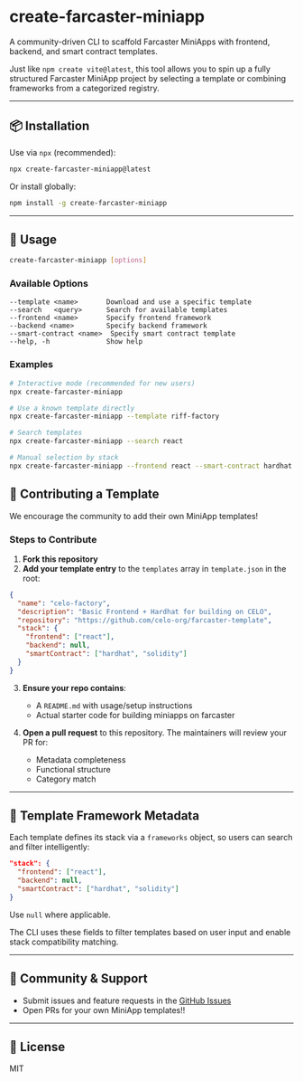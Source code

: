 # create-farcaster-miniapp

A community-driven CLI to scaffold Farcaster MiniApps with frontend, backend, and smart contract templates.

Just like `npm create vite@latest`, this tool allows you to spin up a fully structured Farcaster MiniApp project by selecting a template or combining frameworks from a categorized registry.

---

## 📦 Installation

Use via `npx` (recommended):

```bash
npx create-farcaster-miniapp@latest
```

Or install globally:

```bash
npm install -g create-farcaster-miniapp
```

---

## 🧪 Usage

```bash
create-farcaster-miniapp [options]
```

### Available Options

```
--template <name>       Download and use a specific template
--search   <query>      Search for available templates
--frontend <name>       Specify frontend framework
--backend <name>        Specify backend framework
--smart-contract <name>  Specify smart contract template
--help, -h              Show help
```

### Examples

```bash
# Interactive mode (recommended for new users)
npx create-farcaster-miniapp

# Use a known template directly
npx create-farcaster-miniapp --template riff-factory

# Search templates
npx create-farcaster-miniapp --search react

# Manual selection by stack
npx create-farcaster-miniapp --frontend react --smart-contract hardhat
```

## 🧩 Contributing a Template

We encourage the community to add their own MiniApp templates!

### Steps to Contribute

1. **Fork this repository**
2. **Add your template entry** to the `templates` array in `template.json` in the root:

```json
{
  "name": "celo-factory",
  "description": "Basic Frontend + Hardhat for building on CELO",
  "repository": "https://github.com/celo-org/farcaster-template",
  "stack": {
    "frontend": ["react"],
    "backend": null,
    "smartContract": ["hardhat", "solidity"]
  }
}
```

3. **Ensure your repo contains**:

   - A `README.md` with usage/setup instructions
   - Actual starter code for building miniapps on farcaster

4. **Open a pull request** to this repository. The maintainers will review your PR for:

   - Metadata completeness
   - Functional structure
   - Category match

---

## 🧠 Template Framework Metadata

Each template defines its stack via a `frameworks` object, so users can search and filter intelligently:

```json
"stack": {
  "frontend": ["react"],
  "backend": null,
  "smartContract": ["hardhat", "solidity"]
}
```

Use `null` where applicable.

The CLI uses these fields to filter templates based on user input and enable stack compatibility matching.

---

## 💬 Community & Support

- Submit issues and feature requests in the [GitHub Issues](https://github.com/emmo00/create-farcaster-miniapp/issues)
- Open PRs for your own MiniApp templates!!

---

## 🪪 License

MIT

